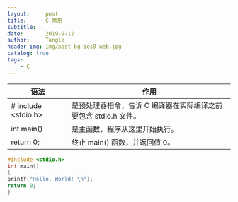 ```yaml
---
layout:     post
title:      C 常用
subtitle:   
date:       2019-9-12
author:     Tangle
header-img: img/post-bg-ios9-web.jpg
catalog: true
tags:
    - C
---
```


| 语法                | 作用                                                         |
| ------------------- | ------------------------------------------------------------ |
| # include <stdio.h> | 是预处理器指令，告诉 C 编译器在实际编译之前要包含 stdio.h 文件。 |
| int main()          | 是主函数，程序从这里开始执行。                               |
| return 0;           | 终止 main() 函数，并返回值 0。                               |

``` c
#include <stdio.h> 
int main() 
{
printf("Hello, World! \n"); 
return 0; 
} 
```
